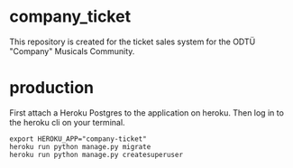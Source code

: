 # company_ticket

This repository is created for the ticket sales system for the ODTÜ "Company" Musicals Community.

# production

First attach a Heroku Postgres to the application on heroku. Then log in to the heroku cli on your terminal. 

```
export HEROKU_APP="company-ticket"
heroku run python manage.py migrate
heroku run python manage.py createsuperuser
```
